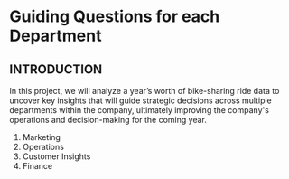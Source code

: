 # Guiding Questions for each Department
## INTRODUCTION
In this project, we will analyze a year’s worth of bike-sharing ride data to uncover key insights that will guide strategic decisions across multiple departments within the company, ultimately improving the company's operations and decision-making for the coming year.
1. Marketing
2. Operations
3. Customer Insights
4. Finance